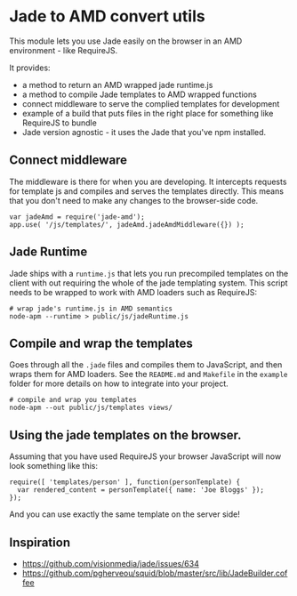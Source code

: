 # Jade to AMD convert utils

This module lets you use Jade easily on the browser in an AMD environment - like RequireJS.

It provides:

  * a method to return an AMD wrapped jade runtime.js
  * a method to compile Jade templates to AMD wrapped functions
  * connect middleware to serve the complied templates for development
  * example of a build that puts files in the right place for something like RequireJS to bundle
  * Jade version agnostic - it uses the Jade that you've npm installed.



## Connect middleware

The middleware is there for when you are developing. It intercepts requests for template js and compiles and serves the templates directly. This means that you don't need to make any changes to the browser-side code.

    var jadeAmd = require('jade-amd');
    app.use( '/js/templates/', jadeAmd.jadeAmdMiddleware({}) );


## Jade Runtime

Jade ships with a `runtime.js` that lets you run precompiled templates on the client with out requiring the whole of the jade templating system. This script needs to be wrapped to work with AMD loaders such as RequireJS:

    # wrap jade's runtime.js in AMD semantics
    node-apm --runtime > public/js/jadeRuntime.js


## Compile and wrap the templates

Goes through all the `.jade` files and compiles them to JavaScript, and then wraps them for AMD loaders. See the `README.md` and `Makefile` in the `example` folder for more details on how to integrate into your project.

    # compile and wrap you templates
    node-apm --out public/js/templates views/


## Using the jade templates on the browser.

Assuming that you have used RequireJS your browser JavaScript will now look something like this:

    require([ 'templates/person' ], function(personTemplate) {
      var rendered_content = personTemplate({ name: 'Joe Bloggs' });
    });

And you can use exactly the same template on the server side!


## Inspiration

 * https://github.com/visionmedia/jade/issues/634
 * https://github.com/pgherveou/squid/blob/master/src/lib/JadeBuilder.coffee

